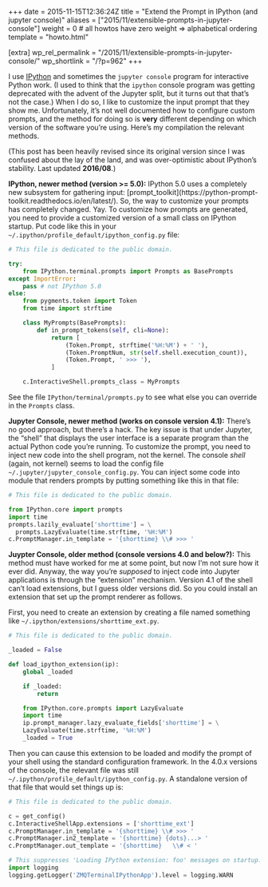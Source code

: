 +++
date = 2015-11-15T12:36:24Z
title = "Extend the Prompt in IPython (and jupyter console)"
aliases = ["2015/11/extensible-prompts-in-jupyter-console"]
weight = 0 # all howtos have zero weight => alphabetical ordering
template = "howto.html"

[extra]
wp_rel_permalink = "/2015/11/extensible-prompts-in-jupyter-console/"
wp_shortlink = "/?p=962"
+++

I use [IPython](https://ipython.org/) and sometimes the `jupyter console`
program for interactive Python work. (I used to think that the `ipython`
console program was getting deprecated with the advent of the Jupyter split,
but it turns out that that’s not the case.) When I do so, I like to customize
the input prompt that they show me. Unfortunately, it’s not well documented
how to configure custom prompts, and the method for doing so is **very**
different depending on which version of the software you’re using. Here’s my
compilation the relevant methods.

(This post has been heavily revised since its original version since I was
confused about the lay of the land, and was over-optimistic about IPython’s
stability. Last updated **2016/08**.)

**IPython, newer method (version >= 5.0):** IPython 5.0 uses a completely new
subsystem for gathering input: [prompt\_toolkit](https://python-prompt-
toolkit.readthedocs.io/en/latest/). So, the way to customize your prompts has
completely changed. Yay. To customize how prompts are generated, you need to
provide a customized version of a small class on IPython startup. Put code
like this in your `~/.ipython/profile_default/ipython_config.py` file:

```python
# This file is dedicated to the public domain.

try:
    from IPython.terminal.prompts import Prompts as BasePrompts
except ImportError:
    pass # not IPython 5.0
else:
    from pygments.token import Token
    from time import strftime

    class MyPrompts(BasePrompts):
        def in_prompt_tokens(self, cli=None):
            return [
                (Token.Prompt, strftime('%H:%M') + ' '),
                (Token.PromptNum, str(self.shell.execution_count)),
                (Token.Prompt, ' >>> '),
            ]

    c.InteractiveShell.prompts_class = MyPrompts
```

See the file `IPython/terminal/prompts.py` to see what else you can override
in the `Prompts` class.

**Jupyter Console, newer method (works on console version
4.1):** There’s no good approach, but there’s a hack. The key issue is that
under Jupyter, the “shell” that displays the user interface is a separate
program than the actual Python code you’re running. To customize the prompt,
you need to inject new code into the shell program, not the kernel. The
console _shell_ (again, not kernel) seems to load the config file
`~/.jupyter/jupyter_console_config.py`. You can inject some code into module
that renders prompts by putting something like this in that file:

```python
# This file is dedicated to the public domain.

from IPython.core import prompts
import time
prompts.lazily_evaluate['shorttime'] = \
  prompts.LazyEvaluate(time.strftime, '%H:%M')
c.PromptManager.in_template = '{shorttime} \\# >>> '
```

**Juypter Console, older method (console versions 4.0 and below?):** This
method must have worked for me at some point, but now I’m not sure how it ever
did. Anyway, the way you’re _supposed_ to inject code into Jupyter
applications is through the “extension” mechanism. Version 4.1 of the shell
can’t load extensions, but I guess older versions did. So you could install an
extension that set up the prompt renderer as follows.

First, you need to
create an extension by creating a file named something like
`~/.ipython/extensions/shorttime_ext.py`.

```python
# This file is dedicated to the public domain.

_loaded = False

def load_ipython_extension(ip):
    global _loaded

    if _loaded:
        return

    from IPython.core.prompts import LazyEvaluate
    import time
    ip.prompt_manager.lazy_evaluate_fields['shorttime'] = \
    LazyEvaluate(time.strftime, '%H:%M')
    _loaded = True
```

Then you can cause this extension to be loaded and modify the prompt of your
shell using the standard configuration framework. In the 4.0.x versions of the
console, the relevant file was still
`~/.ipython/profile_default/ipython_config.py`. A standalone version of that
file that would set things up is:

```python
# This file is dedicated to the public domain.

c = get_config()
c.InteractiveShellApp.extensions = ['shorttime_ext']
c.PromptManager.in_template = '{shorttime} \\# >>> '
c.PromptManager.in2_template = '{shorttime} {dots}...> '
c.PromptManager.out_template = '{shorttime}   \\# < '

# This suppresses 'Loading IPython extension: foo' messages on startup:
import logging
logging.getLogger('ZMQTerminalIPythonApp').level = logging.WARN
```
